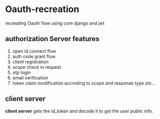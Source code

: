 # Oauth-recreation
recreating Oauth flow using core django and jwt 

## authorization Server features
1. open id connect flow
2. auth code grant flow 
3. client registration 
4. scope check in request
5. otp login
6. email verification
7. token claim modification accroding to scope and response type
*etc...*

## client server
**client server** gets the id_token and decode it to get the user public info.
